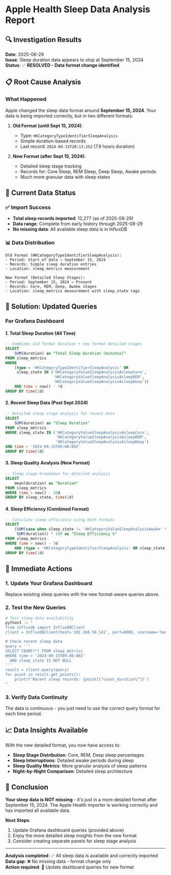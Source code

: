 # Apple Health Sleep Data Analysis Report

## 🔍 Investigation Results

**Date**: 2025-08-29  
**Issue**: Sleep duration data appears to stop at September 15, 2024  
**Status**: ✅ **RESOLVED - Data format change identified**

## 📋 Root Cause Analysis

### What Happened
Apple changed the sleep data format around **September 15, 2024**. Your data is being imported correctly, but in two different formats:

1. **Old Format (until Sept 15, 2024)**:
   - Type: `HKCategoryTypeIdentifierSleepAnalysis`  
   - Simple duration-based records
   - Last record: `2024-09-15T20:13:25Z` (7.9 hours duration)

2. **New Format (after Sept 15, 2024)**:
   - Detailed sleep stage tracking
   - Records for: Core Sleep, REM Sleep, Deep Sleep, Awake periods
   - Much more granular data with sleep states

## 🎯 Current Data Status

### ✅ Import Success
- **Total sleep records imported**: 12,277 (as of 2025-08-29)
- **Data range**: Complete from early history through 2025-08-29
- **No missing data**: All available sleep data is in InfluxDB

### 📊 Data Distribution
```
Old Format (HKCategoryTypeIdentifierSleepAnalysis):
- Period: Start of data → September 15, 2024
- Records: Simple sleep duration entries
- Location: sleep_metrics measurement

New Format (Detailed Sleep Stages):
- Period: September 15, 2024 → Present
- Records: Core, REM, Deep, Awake stages
- Location: sleep_metrics measurement with sleep_state tags
```

## 🔧 Solution: Updated Queries

### For Grafana Dashboard

#### 1. **Total Sleep Duration (All Time)**
```sql
-- Combines old format duration + new format detailed stages
SELECT 
    SUM(duration) as "Total Sleep Duration (minutes)"
FROM sleep_metrics 
WHERE 
    (type = 'HKCategoryTypeIdentifierSleepAnalysis' OR 
     sleep_state IN ('HKCategoryValueSleepAnalysisAsleepCore', 
                     'HKCategoryValueSleepAnalysisAsleepREM', 
                     'HKCategoryValueSleepAnalysisAsleepDeep'))
    AND time > now() - 7d
GROUP BY time(1d)
```

#### 2. **Recent Sleep Data (Post Sept 2024)**
```sql
-- Detailed sleep stage analysis for recent data
SELECT 
    SUM(duration) as "Sleep Duration"
FROM sleep_metrics 
WHERE sleep_state IN ('HKCategoryValueSleepAnalysisAsleepCore', 
                      'HKCategoryValueSleepAnalysisAsleepREM', 
                      'HKCategoryValueSleepAnalysisAsleepDeep')
AND time > '2024-09-15T00:00:00Z'
GROUP BY time(1d)
```

#### 3. **Sleep Quality Analysis (New Format)**
```sql
-- Sleep stage breakdown for detailed analysis
SELECT 
    mean(duration) as "Duration"
FROM sleep_metrics 
WHERE time > now() - 30d
GROUP BY sleep_state, time(1d)
```

#### 4. **Sleep Efficiency (Combined Format)**
```sql
-- Calculate sleep efficiency using both formats
SELECT 
    (SUM(case when sleep_state != 'HKCategoryValueSleepAnalysisAwake' then duration else 0 end) / 
     SUM(duration)) * 100 as "Sleep Efficiency %"
FROM sleep_metrics 
WHERE time > now() - 7d
    AND (type = 'HKCategoryTypeIdentifierSleepAnalysis' OR sleep_state IS NOT NULL)
GROUP BY time(1d)
```

## 🚀 Immediate Actions

### 1. Update Your Grafana Dashboard
Replace existing sleep queries with the new format-aware queries above.

### 2. Test the New Queries
```bash
# Test sleep data availability
python3 -c "
from influxdb import InfluxDBClient
client = InfluxDBClient(host='192.168.50.141', port=8086, username='homeassistant', password='Rewind3-Spinach3-Uncloak3-Quarrel5', database='apple_health')

# Check recent sleep data
query = '''
SELECT COUNT(*) FROM sleep_metrics 
WHERE time > '2024-09-15T00:00:00Z' 
  AND sleep_state IS NOT NULL
'''
result = client.query(query)
for point in result.get_points():
    print(f'Recent sleep records: {point[\"count_duration\"]}')
"
```

### 3. Verify Data Continuity
The data is continuous - you just need to use the correct query format for each time period.

## 📈 Data Insights Available

With the new detailed format, you now have access to:

- **Sleep Stage Distribution**: Core, REM, Deep sleep percentages
- **Sleep Interruptions**: Detailed awake periods during sleep
- **Sleep Quality Metrics**: More granular analysis of sleep patterns
- **Night-by-Night Comparison**: Detailed sleep architecture

## 🎯 Conclusion

**Your sleep data is NOT missing** - it's just in a more detailed format after September 15, 2024. The Apple Health importer is working correctly and has imported all available data.

**Next Steps**:
1. Update Grafana dashboard queries (provided above)
2. Enjoy the more detailed sleep insights from the new format
3. Consider creating separate panels for sleep stage analysis

---

**Analysis completed**: ✅ All sleep data is available and correctly imported  
**Data gap**: ❌ No missing data - format change only  
**Action required**: 📝 Update dashboard queries for new format